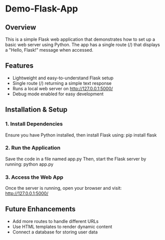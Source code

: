 # Demo-Flask-App

## Overview
This is a simple Flask web application that demonstrates how to set up a basic web server using Python. The app has a single route (/) that displays a "Hello, Flask!" message when accessed.

## Features
- Lightweight and easy-to-understand Flask setup
- Single route (/) returning a simple text response
- Runs a local web server on http://127.0.0.1:5000/
- Debug mode enabled for easy development
## Installation & Setup
### 1. Install Dependencies
Ensure you have Python installed, then install Flask using:
pip install flask
### 2. Run the Application
Save the code in a file named app.py
Then, start the Flask server by running:
python app.py
### 3. Access the Web App
Once the server is running, open your browser and visit:
http://127.0.0.1:5000/
## Future Enhancements 
- Add more routes to handle different URLs
- Use HTML templates to render dynamic content
- Connect a database for storing user data

